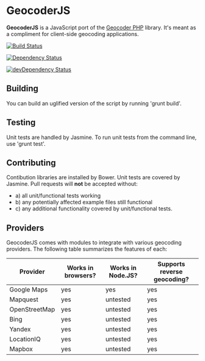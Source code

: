 GeocoderJS
==========

**GeocoderJS** is a JavaScript port of the [Geocoder
PHP](http://geocoder-php.org/Geocoder/) library. It's meant as a compliment for
client-side geocoding applications.

[![Build
Status](https://travis-ci.org/ecomrick77/geocoder-js.png?branch=master)](https://travis-ci.org/geocoder-php/geocoder-js)

[![Dependency Status](https://david-dm.org/ecomrick77/geocoder-js.png)](https://david-dm.org/geocoder-php/geocoder-js)

[![devDependency Status](https://david-dm.org/ecomrick77/geocoder-js/dev-status.png)](https://david-dm.org/geocoder-php/geocoder-js#info=devDependencies)

Building
--------

You can build an uglified version of the script by running 'grunt build'.

Testing
-------

Unit tests are handled by Jasmine. To run unit tests from the command line, use 'grunt test'.

Contributing
------------

Contibution libraries are installed by Bower. Unit tests are covered by Jasmine.
Pull requests will **not** be accepted without:

* a) all unit/functional tests working
* b) any potentially affected example files still functional
* c) any additional functionality covered by unit/functional tests.

Providers
---------

GeocoderJS comes with modules to integrate with various geocoding providers.
The following table summarizes the features of each:

<table>
  <thead>
    <tr>
      <th>Provider</th>
      <th>Works in browsers?</th>
      <th>Works in Node.JS?</th>
      <th>Supports reverse geocoding?</th>
    </tr>
  </thead>
  <tbody>
    <tr>
      <td>Google Maps</td>
      <td>yes</td>
      <td>yes</td>
      <td>yes</td>
    </tr>
    <tr>
      <td>Mapquest</td>
      <td>yes</td>
      <td>untested</td>
      <td>yes</td>
    </tr>
    <tr>
      <td>OpenStreetMap</td>
      <td>yes</td>
      <td>untested</td>
      <td>yes</td>
    </tr>
    <tr>
      <td>Bing</td>
      <td>yes</td>
      <td>untested</td>
      <td>yes</td>
    </tr>
    <tr>
      <td>Yandex</td>
      <td>yes</td>
      <td>untested</td>
      <td>yes</td>
    </tr>
    <tr>
      <td>LocationIQ</td>
      <td>yes</td>
      <td>untested</td>
      <td>yes</td>
    </tr>
    <tr>
      <td>Mapbox</td>
      <td>yes</td>
      <td>untested</td>
      <td>yes</td>
    </tr>
  </tbody>
</table>

